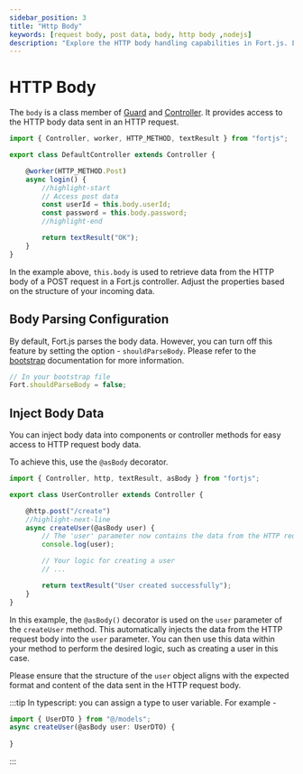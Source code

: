 ```yaml
---
sidebar_position: 3
title: "Http Body"
keywords: [request body, post data, body, http body ,nodejs]
description: "Explore the HTTP body handling capabilities in Fort.js. Learn how to access and parse the request body in a Fort.js application."
---
```


# HTTP Body

The `body` is a class member of [Guard](/docs/component/guard.md) and [Controller](/docs/controller.md). It provides access to the HTTP body data sent in an HTTP request.

```javascript
import { Controller, worker, HTTP_METHOD, textResult } from "fortjs";

export class DefaultController extends Controller {

    @worker(HTTP_METHOD.Post)
    async login() {
        //highlight-start
        // Access post data
        const userId = this.body.userId;
        const password = this.body.password;
        //highlight-end

        return textResult("OK");
    }
}
```

In the example above, `this.body` is used to retrieve data from the HTTP body of a POST request in a Fort.js controller. Adjust the properties based on the structure of your incoming data.

## Body Parsing Configuration

By default, Fort.js parses the body data. However, you can turn off this feature by setting the option - `shouldParseBody`. Please refer to the [bootstrap](/docs/setup.md) documentation for more information.

```js
// In your bootstrap file
Fort.shouldParseBody = false;
```

## Inject Body Data

You can inject body data into components or controller methods for easy access to HTTP request body data.

To achieve this, use the `@asBody` decorator.

```javascript
import { Controller, http, textResult, asBody } from "fortjs";

export class UserController extends Controller {

    @http.post("/create")
    //highlight-next-line
    async createUser(@asBody user) {
        // The 'user' parameter now contains the data from the HTTP request body
        console.log(user);

        // Your logic for creating a user
        // ...

        return textResult("User created successfully");
    }
}
```

In this example, the `@asBody()` decorator is used on the `user` parameter of the `createUser` method. This automatically injects the data from the HTTP request body into the `user` parameter. You can then use this data within your method to perform the desired logic, such as creating a user in this case.

Please ensure that the structure of the `user` object aligns with the expected format and content of the data sent in the HTTP request body.

:::tip
In typescript: you can assign a type to user variable. For example -

```js
import { UserDTO } from "@/models";
async createUser(@asBody user: UserDTO) {
    
}
```
:::